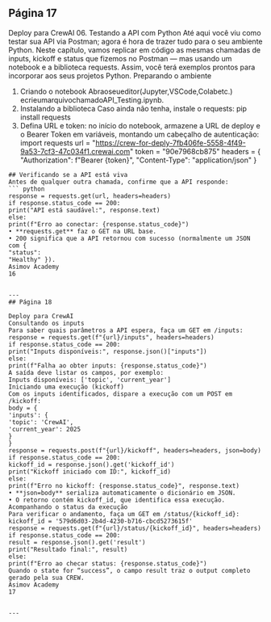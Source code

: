 ## Página 17

Deploy para CrewAI
06. Testando a API com Python
Até aqui você viu como testar sua API via Postman; agora é hora de trazer tudo para o seu ambiente
Python. Neste capítulo, vamos replicar em código as mesmas chamadas de inputs, kickoff e status
que fizemos no Postman — mas usando um notebook e a biblioteca requests. Assim, você terá
exemplos prontos para incorporar aos seus projetos Python.
Preparando o ambiente
1. Criando o notebook
Abraoseueditor(Jupyter,VSCode,Colabetc.) ecrieumarquivochamadoAPI_Testing.ipynb.
2. Instalando a biblioteca
Caso ainda não tenha, instale o requests:
pip install requests
3. Defina URL e token: no início do notebook, armazene a URL de deploy e o Bearer Token em
variáveis, montando um cabeçalho de autenticação:
import requests
url = "https://crew-for-deply-7fb406fe-5558-4f49-9a53-7cf3-47c034f1.crewai.com"
token = "90e7968cb875"
headers = {
"Authorization": f"Bearer {token}",
"Content-Type": "application/json"
}
```
## Verificando se a API está viva
Antes de qualquer outra chamada, confirme que a API responde:
``` python
response = requests.get(url, headers=headers)
if response.status_code == 200:
print("API está saudável:", response.text)
else:
print(f"Erro ao conectar: {response.status_code}")
• **requests.get** faz o GET na URL base.
• 200 significa que a API retornou com sucesso (normalmente um JSON com {
"status":
"Healthy" }).
Asimov Academy
16


---
## Página 18

Deploy para CrewAI
Consultando os inputs
Para saber quais parâmetros a API espera, faça um GET em /inputs:
response = requests.get(f"{url}/inputs", headers=headers)
if response.status_code == 200:
print("Inputs disponíveis:", response.json()["inputs"])
else:
print(f"Falha ao obter inputs: {response.status_code}")
A saída deve listar os campos, por exemplo:
Inputs disponíveis: ['topic', 'current_year']
Iniciando uma execução (kickoff)
Com os inputs identificados, dispare a execução com um POST em /kickoff:
body = {
'inputs': {
'topic': 'CrewAI',
'current_year': 2025
}
}
response = requests.post(f"{url}/kickoff", headers=headers, json=body)
if response.status_code == 200:
kickoff_id = response.json().get('kickoff_id')
print("Kickoff iniciado com ID:", kickoff_id)
else:
print(f"Erro no kickoff: {response.status_code}", response.text)
• **json=body** serializa automaticamente o dicionário em JSON.
• O retorno contém kickoff_id, que identifica essa execução.
Acompanhando o status da execução
Para verificar o andamento, faça um GET em /status/{kickoff_id}:
kickoff_id = '579d6d03-2b4d-4230-b716-cbcd5273615f'
response = requests.get(f"{url}/status/{kickoff_id}", headers=headers)
if response.status_code == 200:
result = response.json().get('result')
print("Resultado final:", result)
else:
print(f"Erro ao checar status: {response.status_code}")
Quando o state for “success”, o campo result traz o output completo gerado pela sua CREW.
Asimov Academy
17


---